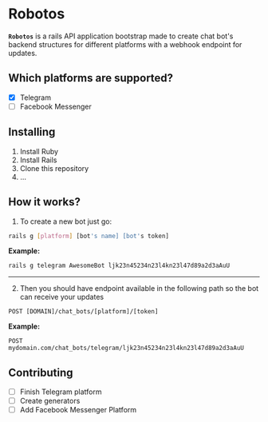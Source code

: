 # Robotos
**`Robotos`** is a rails API application bootstrap made to create chat bot's backend structures for different platforms with a webhook endpoint for updates.

## Which platforms are supported?
- [x] Telegram
- [ ] Facebook Messenger

## Installing
1. Install Ruby
2. Install Rails
3. Clone this repository
4. ...

## How it works?
1. To create a new bot just go:
  ```bash
  rails g [platform] [bot's name] [bot's token]
  ```

  **Example:**
  ```bash
  rails g telegram AwesomeBot ljk23n45234n23l4kn23l47d89a2d3aAuU
  ```

***

2. Then you should have endpoint available in the following path so the bot can receive your updates
  ```
  POST [DOMAIN]/chat_bots/[platform]/[token]
  ```

  **Example:**
  ```
  POST mydomain.com/chat_bots/telegram/ljk23n45234n23l4kn23l47d89a2d3aAuU
  ```

## Contributing
- [ ] Finish Telegram platform
- [ ] Create generators
- [ ] Add Facebook Messenger Platform
